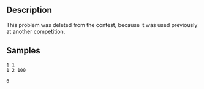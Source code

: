 ## Description

<div><p><span class="tex-font-style-it">This problem was deleted from the contest, because it was used previously at another competition.</span></p></div><div class="input-specification"></div><div class="output-specification"></div>


## Samples

```input1
1 1
1 2 100

```

```output1
6

```



